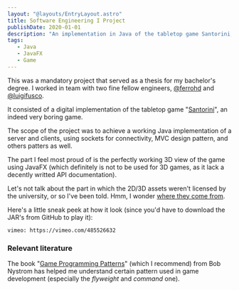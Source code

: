 ```yaml
---
layout: "@layouts/EntryLayout.astro"
title: Software Engineering I Project
publishDate: 2020-01-01
description: "An implementation in Java of the tabletop game Santorini, which was part of my bachelor's thesis."
tags:
   - Java
   - JavaFX
   - Game
---
```


This was a mandatory project that served as a thesis for my bachelor's degree. I worked in team with two fine fellow engineers, [@ferrohd](https://github.com/ferrohd) and [@luigifusco](https://github.com/luigifusco).

It consisted of a digital implementation of the tabletop game "[Santorini](https://boardgamegeek.com/boardgame/194655/santorini)", an indeed very boring game.

The scope of the project was to achieve a working Java implementation of a server and clients, using sockets for connectivity, MVC design pattern, and others patters as well.

The part I feel most proud of is the perfectly working 3D view of the game using JavaFX (which definitely is not to be used for 3D games, as it lack a decently writted API documentation).

Let's not talk about the part in which the 2D/3D assets weren't licensed by the university, or so I've been told. Hmm, I wonder [where they come from](https://apps.apple.com/us/app/santorini-board-game/id1456647343).

Here's a little sneak peek at how it look (since you'd have to download the JAR's from GitHub to play it):

`vimeo: https://vimeo.com/485526632`

### Relevant literature

The book "[Game Programming Patterns](https://gameprogrammingpatterns.com/)" (which I recommend) from Bob Nystrom has helped me understand certain pattern used in game development (especially the _flyweight_ and _command_ one).
